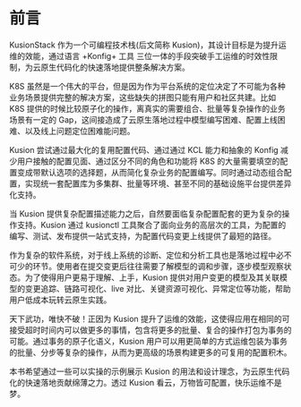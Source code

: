 # 前言

KusionStack 作为一个可编程技术栈(后文简称 Kusion)，其设计目标是为提升运维的效能，通过语言 +Konfig+ 工具 三位一体的手段突破手工运维的时效性限制，为云原生代码化的快速落地提供整条解决方案。

K8S 虽然是一个伟大的平台，但是因为作为平台系统的定位决定了不可能为各种业务场景提供完整的解决方案，这些缺失的拼图只能有用户和社区共建。比如 K8S 提供的时候比较原子化的操作，离真实的需要组合、批量等复杂操作的业务场景有一定的 Gap，这间接造成了云原生落地过程中模型编写困难、配置上线困难、以及线上问题定位困难能问题。

Kusion 尝试通过最大化的复用配置代码、通过通过 KCL 能力和抽象的 Konfig 减少用户接触的配置见面、通过区分不同的角色和功能将 K8S 的大量需要填空的配置变成带默认选项的选择题，从而简化复杂业务的配置编写。同时通过动态组合配置，实现统一套配置库为多集群、批量等环境、甚至不同的基础设施平台提供差异化支持。

当 Kusion 提供复杂配置描述能力之后，自然要面临复杂配置配套的更为复杂的操作支持。Kusion 通过 kusionctl 工具聚合了面向业务的高层次的工具，为配置的编写、测试、发布提供一站式支持，为配置代码变更上线提供了最短的路径。

作为复杂的软件系统，对于线上系统的诊断、定位和分析工具也是落地过程中必不可少的环节。使用者在提交变更后往往需要了解模型的调和步骤，逐步模型观察状态。为了使得用户更易于理解、上手，Kusion 提供对用户变更的模型及其关联模型的变更追踪、链路可视化、live 对比、关键资源可视化、异常定位等功能，帮助用户低成本玩转云原生实践。

天下武功，唯快不破！正因为 Kusion 提升了运维的效能，这使得应用在相同的可接受超时时间内可以做更多的事情，包含将更多的批量、复合的操作打包为事务的可能。通过事务的原子化语义，Kusion 用户可以用更简单的方式运维包装为事务的批量、分步等复杂的操作，从而为更高级的场景构建更多的可复用的配置积木。

本书希望通过一些可以实操的示例展示 Kusion 的用法和设计理念，为云原生代码化的快速落地贡献绵薄之力。透过 Kusion 看云，万物皆可配置，快乐运维不是梦。
